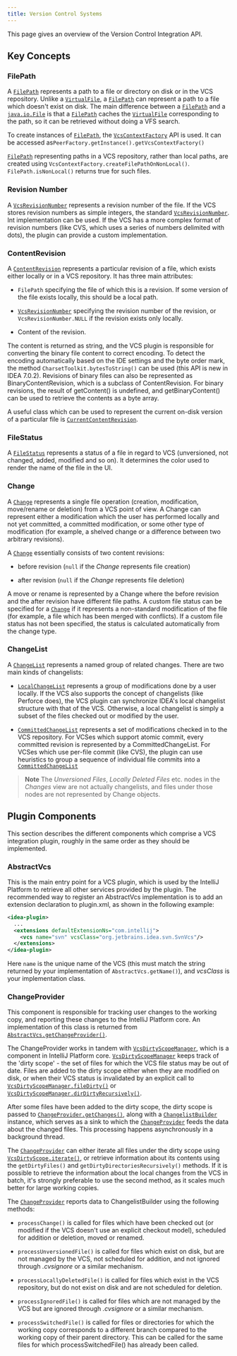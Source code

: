 ```yaml
---
title: Version Control Systems
---
```

<!-- Copyright 2000-2020 JetBrains s.r.o. and other contributors. Use of this source code is governed by the Apache 2.0 license that can be found in the LICENSE file. -->

This page gives an overview of the Version Control Integration API.

## Key Concepts

### FilePath

A [`FilePath`](upsource:///platform/vcs-api/vcs-api-core/src/com/intellij/openapi/vcs/FilePath.java)
represents a path to a file or directory on disk or in the VCS repository.
Unlike a
[`VirtualFile`](upsource:///platform/core-api/src/com/intellij/openapi/vfs/VirtualFile.java),
a
[`FilePath`](upsource:///platform/vcs-api/vcs-api-core/src/com/intellij/openapi/vcs/FilePath.java)
can represent a path to a file which doesn't exist on disk.
The main difference between a
[`FilePath`](upsource:///platform/vcs-api/vcs-api-core/src/com/intellij/openapi/vcs/FilePath.java)
and a
[`java.io.File`](https://docs.oracle.com/javase/8/docs/api/java/io/File.html)
is that a
[`FilePath`](upsource:///platform/vcs-api/vcs-api-core/src/com/intellij/openapi/vcs/FilePath.java)
caches the
[`VirtualFile`](upsource:///platform/core-api/src/com/intellij/openapi/vfs/VirtualFile.java)
corresponding to the path, so it can be retrieved without doing a VFS search.

To create instances of
[`FilePath`](upsource:///platform/vcs-api/vcs-api-core/src/com/intellij/openapi/vcs/FilePath.java),
the
[`VcsContextFactory`](upsource:///platform/vcs-api/src/com/intellij/openapi/vcs/actions/VcsContextFactory.java)
API is used.
It can be accessed as`PeerFactory.getInstance().getVcsContextFactory()`

[`FilePath`](upsource:///platform/vcs-api/vcs-api-core/src/com/intellij/openapi/vcs/FilePath.java)
representing paths in a VCS repository, rather than local paths, are created using
`VcsContextFactory.createFilePathOnNonLocal()`. `FilePath.isNonLocal()` returns true for such files.

### Revision Number

A
[`VcsRevisionNumber`](upsource:///platform/vcs-api/vcs-api-core/src/com/intellij/openapi/vcs/history/VcsRevisionNumber.java)
represents a revision number of the file.
If the VCS stores revision numbers as simple integers, the standard
[`VcsRevisionNumber`](upsource:///platform/vcs-api/vcs-api-core/src/com/intellij/openapi/vcs/history/VcsRevisionNumber.java).
Int implementation can be used.
If the VCS has a more complex format of revision numbers (like CVS, which uses a series of numbers delimited with dots), the plugin can provide a custom implementation.

### ContentRevision

A
[`ContentRevision`](upsource:///platform/vcs-api/vcs-api-core/src/com/intellij/openapi/vcs/changes/ContentRevision.java)
represents a particular revision of a file, which exists either locally or in a VCS repository.
It has three main attributes:

*  `FilePath` specifying the file of which this is a revision. If some version of the file exists locally, this should be a local path.

*  [`VcsRevisionNumber`](upsource:///platform/vcs-api/vcs-api-core/src/com/intellij/openapi/vcs/history/VcsRevisionNumber.java) specifying the revision number of the revision, or `VcsRevisionNumber.NULL` if the revision exists only locally.

*  Content of the revision.

The content is returned as string, and the VCS plugin is responsible for converting the binary file content to correct encoding.
To detect the encoding automatically based on the IDE settings and the byte order mark, the method `CharsetToolkit.bytesToString()` can be used (this API is new in IDEA 7.0.2).
Revisions of binary files can also be represented as BinaryContentRevision, which is a subclass of ContentRevision.
For binary revisions, the result of getContent() is undefined, and getBinaryContent() can be used to retrieve the contents as a byte array.

A useful class which can be used to represent the current on-disk version of a particular file is
[`CurrentContentRevision`](upsource:///platform/vcs-api/src/com/intellij/openapi/vcs/changes/CurrentContentRevision.java).

### FileStatus

A
[`FileStatus`](upsource:///platform/editor-ui-api/src/com/intellij/openapi/vcs/FileStatus.java)
represents a status of a file in regard to VCS (unversioned, not changed, added, modified and so on).
It determines the color used to render the name of the file in the UI.

### Change

A
[`Change`](upsource:///platform/vcs-api/vcs-api-core/src/com/intellij/openapi/vcs/changes/Change.java)
represents a single file operation (creation, modification, move/rename or deletion) from a VCS point of view.
A Change can represent either a modification which the user has performed locally and not yet committed, a committed modification, or some other type of modification (for example, a shelved change or a difference between two arbitrary revisions).

A
[`Change`](upsource:///platform/vcs-api/vcs-api-core/src/com/intellij/openapi/vcs/changes/Change.java)
essentially consists of two content revisions:

*  before revision (`null` if the *Change* represents file creation)

*  after revision (`null` if the *Change* represents file deletion)

A move or rename is represented by a Change where the before revision and the after revision have different file paths.
A custom file status can be specified for a
[`Change`](upsource:///platform/vcs-api/vcs-api-core/src/com/intellij/openapi/vcs/changes/Change.java)
if it represents a non-standard modification of the file (for example, a file which has been merged with conflicts).
If a custom file status has not been specified, the status is calculated automatically from the change type.

### ChangeList

A
[`ChangeList`](upsource:///platform/vcs-api/src/com/intellij/openapi/vcs/changes/ChangeList.java)
represents a named group of related changes.
There are two main kinds of changelists:

*  [`LocalChangeList`](upsource:///platform/vcs-api/src/com/intellij/openapi/vcs/changes/LocalChangeList.java) represents a group of modifications done by a user locally.
   If the VCS also supports the concept of changelists (like Perforce does), the VCS plugin can synchronize IDEA's local changelist structure with that of the VCS.
   Otherwise, a local changelist is simply a subset of the files checked out or modified by the user.

*  [`CommittedChangeList`](upsource:///platform/vcs-api/src/com/intellij/openapi/vcs/versionBrowser/CommittedChangeList.java)
   represents a set of modifications checked in to the VCS repository.
   For VCSes which support atomic commit, every committed revision is represented by a CommittedChangeList.
   For VCSes which use per-file commit (like CVS), the plugin can use heuristics to group a sequence of individual file commits into a
   [`CommittedChangeList`](upsource:///platform/vcs-api/src/com/intellij/openapi/vcs/versionBrowser/CommittedChangeList.java)

> **Note** The *Unversioned Files*, *Locally Deleted Files* etc. nodes in the *Changes* view are not actually changelists, and files under those nodes are not represented by Change objects.

## Plugin Components

This section describes the different components which comprise a VCS integration plugin, roughly in the same order as they should be implemented.

### AbstractVcs

This is the main entry point for a VCS plugin, which is used by the IntelliJ Platform to retrieve all other services provided by the plugin.
The recommended way to register an AbstractVcs implementation is to add an extension declaration to plugin.xml, as shown in the following example:

```xml
<idea-plugin>
  ...
  <extensions defaultExtensionNs="com.intellij">
    <vcs name="svn" vcsClass="org.jetbrains.idea.svn.SvnVcs"/>
  </extensions>
</idea-plugin>
```

Here `name` is the unique name of the VCS (this must match the string returned by your implementation of `AbstractVcs.getName()`), and *vcsClass* is your implementation class.

### ChangeProvider

This component is responsible for tracking user changes to the working copy, and reporting these changes to the IntelliJ Platform core.
An implementation of this class is returned from
[`AbstractVcs.getChangeProvider()`](upsource:///platform/vcs-api/src/com/intellij/openapi/vcs/AbstractVcs.java).

The ChangeProvider works in tandem with
[`VcsDirtyScopeManager`](upsource:///platform/vcs-api/src/com/intellij/openapi/vcs/changes/VcsDirtyScopeManager.java),
which is a component in IntelliJ Platform core.
[`VcsDirtyScopeManager`](upsource:///platform/vcs-api/src/com/intellij/openapi/vcs/changes/VcsDirtyScopeManager.java)
keeps track of the 'dirty scope' - the set of files for which the VCS file status may be out of date.
Files are added to the dirty scope either when they are modified on disk, or when their VCS status is invalidated by an explicit call to
[`VcsDirtyScopeManager.fileDirty()`](upsource:///platform/vcs-api/src/com/intellij/openapi/vcs/changes/VcsDirtyScopeManager.java)
or
[`VcsDirtyScopeManager.dirDirtyRecursively()`](upsource:///platform/vcs-api/src/com/intellij/openapi/vcs/changes/VcsDirtyScopeManager.java).

After some files have been added to the dirty scope, the dirty scope is passed to
[`ChangeProvider.getChanges()`](upsource:///platform/vcs-api/src/com/intellij/openapi/vcs/changes/ChangeProvider.java),
along with a
[`ChangelistBuilder`](upsource:///platform/vcs-api/src/com/intellij/openapi/vcs/changes/ChangelistBuilder.java)
instance, which serves as a sink to which the
[`ChangeProvider`](upsource:///platform/vcs-api/src/com/intellij/openapi/vcs/changes/ChangeProvider.java)
feeds the data about the changed files.
This processing happens asynchronously in a background thread.

The
[`ChangeProvider`](upsource:///platform/vcs-api/src/com/intellij/openapi/vcs/changes/ChangeProvider.java)
can either iterate all files under the dirty scope using
[`VcsDirtyScope.iterate()`](upsource:///platform/vcs-api/src/com/intellij/openapi/vcs/changes/VcsDirtyScope.java),
or retrieve information about its contents using the `getDirtyFiles()` and `getDirtyDirectoriesRecursively()` methods.
If it is possible to retrieve the information about the local changes from the VCS in batch, it's strongly preferable to use the second method, as it scales much better for large working copies.

The
[`ChangeProvider`](upsource:///platform/vcs-api/src/com/intellij/openapi/vcs/changes/ChangeProvider.java)
reports data to ChangelistBuilder using the following methods:

*  `processChange()` is called for files which have been checked out (or modified if the VCS doesn't use an explicit checkout model), scheduled for addition or deletion, moved or renamed.

*  `processUnversionedFile()` is called for files which exist on disk, but are not managed by the VCS, not scheduled for addition, and not ignored through *.cvsignore* or a similar mechanism.

*  `processLocallyDeletedFile()` is called for files which exist in the VCS repository, but do not exist on disk and are not scheduled for deletion.

*  `processIgnoredFile()` is called for files which are not managed by the VCS but are ignored through *.cvsignore* or a similar mechanism.

*  `processSwitchedFile()` is called for files or directories for which the working copy corresponds to a different branch compared to the working copy of their parent directory.
   This can be called for the same files for which processSwitchedFile() has already been called.


